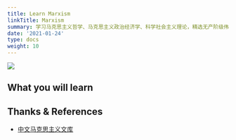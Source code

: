 ```yaml
---
title: Learn Marxism
linkTitle: Marxism
summary: 学习马克思主义哲学、马克思主义政治经济学、科学社会主义理论，精选无产阶级伟大导师马克思和恩格斯的重要著作。
date: '2021-01-24'
type: docs
weight: 10
---
```


![](/learn/marxism/cover.png)

## What you will learn

## Thanks & References

- [中文马克思主义文库](https://www.marxists.org/chinese/index.html)